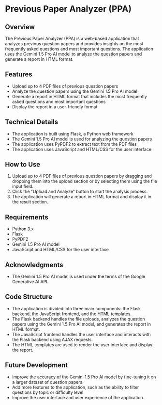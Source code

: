 **Previous Paper Analyzer (PPA)**
=====================================

**Overview**
-----------

The Previous Paper Analyzer (PPA) is a web-based application that analyzes previous question papers and provides insights on the most frequently asked questions and most important questions. The application uses the Gemini 1.5 Pro AI model to analyze the question papers and generate a report in HTML format.

**Features**
------------

* Upload up to 4 PDF files of previous question papers
* Analyze the question papers using the Gemini 1.5 Pro AI model
* Generate a report in HTML format that includes the most frequently asked questions and most important questions
* Display the report in a user-friendly format

**Technical Details**
--------------------

* The application is built using Flask, a Python web framework
* The Gemini 1.5 Pro AI model is used for analyzing the question papers
* The application uses PyPDF2 to extract text from the PDF files
* The application uses JavaScript and HTML/CSS for the user interface

**How to Use**
--------------

1. Upload up to 4 PDF files of previous question papers by dragging and dropping them into the upload section or by selecting them using the file input field.
2. Click the "Upload and Analyze" button to start the analysis process.
3. The application will generate a report in HTML format and display it in the result section.

**Requirements**
---------------

* Python 3.x
* Flask
* PyPDF2
* Gemini 1.5 Pro AI model
* JavaScript and HTML/CSS for the user interface

**Acknowledgments**
----------------

* The Gemini 1.5 Pro AI model is used under the terms of the Google Generative AI API.

**Code Structure**
-----------------

* The application is divided into three main components: the Flask backend, the JavaScript frontend, and the HTML templates.
* The Flask backend handles the file uploads, analyzes the question papers using the Gemini 1.5 Pro AI model, and generates the report in HTML format.
* The JavaScript frontend handles the user interface and interacts with the Flask backend using AJAX requests.
* The HTML templates are used to render the user interface and display the report.

**Future Development**
---------------------

* Improve the accuracy of the Gemini 1.5 Pro AI model by fine-tuning it on a larger dataset of question papers.
* Add more features to the application, such as the ability to filter questions by topic or difficulty level.
* Improve the user interface and user experience of the application.
